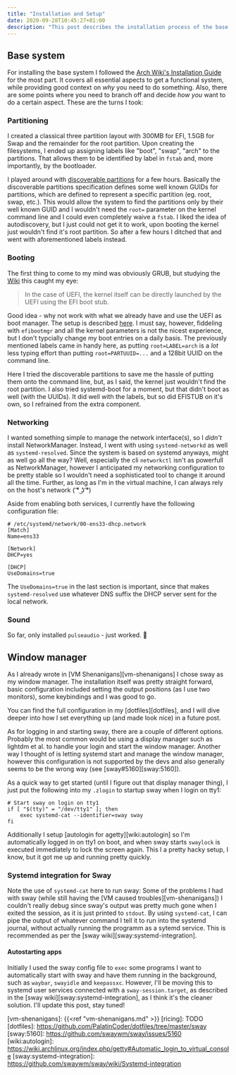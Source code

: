 ```yaml
---
title: "Installation and Setup"
date: 2020-09-28T10:45:27+01:00
description: "This post describes the installation process of the base system and my overall desktop setup."
---
```


## Base system

For installing the base system I followed the [Arch Wiki's Installation Guide][arch_guide] for the most part.
It covers all essential aspects to get a functional system, while providing good context on *why* you need to do something.
Also, there are some points where you need to branch off and decide *how* *you* want to do a certain aspect.
These are the turns I took:

### Partitioning

I created a classical three partition layout with 300MB for EFI, 1.5GB for Swap and the remainder for the root partition.
Upon creating the filesystems, I ended up assigning labels like "boot", "swap", "arch" to the partitions. That allows them to be identified by label in `fstab` and, more importantly, by the bootloader.

I played around with [discoverable partitions][systemd_partitions] for a few hours.
Basically the discoverable partitions specification defines some well known GUIDs for partitions, which are defined to represent a specific partition (eg. root, swap, etc.).
This would allow the system to find the partitions only by their well known GUID and I wouldn't need the `root=` parameter on the kernel command line and I could even completely waive a `fstab`.
I liked the idea of autodiscovery, but I just could not get it to work, upon booting the kernel just wouldn't find it's root partition.
So after a few hours I ditched that and went with aforementioned labels instead.

### Booting

The first thing to come to my mind was obviously GRUB, but studying the [Wiki][wiki:bootprocess] this caught my eye:

> In the case of UEFI, the kernel itself can be directly launched by the UEFI using the EFI boot stub.

Good idea - why not work with what we already have and use the UEFI as boot manager.
The setup is described [here][wiki:EFISTUB].
I must say, however, fiddeling with `efibootmgr` and all the kernel parameters is not the nicest experience, but I don't typcially change my boot entries on a daily basis.
The previously mentioned labels came in handy here, as putting `root=LABEL=arch` is a *lot* less typing effort than putting `root=PARTUUID=...` and a 128bit UUID on the command line.

Here I tried the discoverable partitions to save me the hassle of putting them onto the command line, but, as I said, the kernel just wouldn't find the root partition.
I also tried systemd-boot for a moment, but that didn't boot as well (with the UUIDs). It did well with the labels, but so did EFISTUB on it's own, so I refrained from the extra component.

### Networking

I wanted something simple to manage the network interface(s), so I *didn't* install NetworkManager. Instead, I went with using `systemd-networkd` as well as `systemd-resolved`.
Since the system is based on systemd anyways, might as well go all the way? Well, especially the cli `networkctl` isn't as powerfull as NetworkManager, however I anticipated my networking configuration to be pretty stable so I wouldn't need a sophisticated tool to change it around all the time.
Further, as long as I'm in the virtual machine, I can always rely on the host's network ( ͡° ͜ʖ ͡°)

Aside from enabling both services, I currently have the following configuration file:

```
# /etc/systemd/network/00-ens33-dhcp.network
[Match]
Name=ens33

[Network]
DHCP=yes

[DHCP]
UseDomains=true
```
The `UseDomains=true` in the last section is important, since that makes `systemd-resolved` use whatever DNS suffix the DHCP server sent for the local network.

### Sound

So far, only installed `pulseaudio` - just worked. 🎉

## Window manager

As I already wrote in [VM Shenanigans][vm-shenanigans] I chose sway as my window manager.
The installation itself was pretty straight forward, basic configuration included setting the output positions (as I use two monitors), some keybindings and I was good to go.

You can find the full configuration in my [dotfiles][dotfiles], and I will dive deeper into how I set everything up (and made look nice) in a future post.

As for logging in and starting sway, there are a couple of different options.
Probably the most common would be using a display manager such as lightdm et al. to handle your login and start the window manager.
Another way I thought of is letting systemd start and manage the window manager, however this configuration is not supported by the devs and also generally seems to be the wrong way (see [sway#5160][sway:5160]).

As a quick way to get started (until I figure out that display manager thing), I just put the following into my `.zlogin` to startup sway when I login on tty1:

```
# Start sway on login on tty1
if [ "$(tty)" = "/dev/tty1" ]; then
	exec systemd-cat --identifier=sway sway
fi
```
Additionally I setup [autologin for agetty][wiki:autologin] so I'm automatically logged in on tty1 on boot, and when sway starts `swaylock` is executed immediately to lock the screen again.
This I a pretty hacky setup, I know, but it got me up and running pretty quickly.

### Systemd integration for Sway
Note the use of `systemd-cat` here to run sway: Some of the problems I had with sway (while still having the [VM caused troubles][vm-shenanigans]) I couldn't really debug since sway's output was pretty much gone when I exited the session, as it is just printed to `stdout`. By using `systemd-cat`, I can pipe the output of whatever command I tell it to run into the systemd journal, without actually running the programm as a sytemd service.
This is recommended as per the [sway wiki][sway:systemd-integration].

#### Autostarting apps

Initially I used the sway config file to `exec` some programs I want to automatically start with sway and have them running in the background, such as `waybar`, `swayidle` and `keepassxc`. However, I'll be moving this to systemd user services connected with a `sway-session.target`, as described in the [sway wiki][sway:systemd-integration], as I think it's the cleaner solution. I'll update this post, stay tuned!

[arch_guide]: https://wiki.archlinux.org/index.php/Installation_guide
[systemd_partitions]: https://systemd.io/DISCOVERABLE_PARTITIONS/
[wiki:bootprocess]: https://wiki.archlinux.org/index.php/Arch_boot_process#Boot_loader
[wiki:EFISTUB]: https://wiki.archlinux.org/index.php/EFISTUB
[vm-shenanigans]: {{<ref "vm-shenanigans.md" >}}
[ricing]: TODO
[dotfiles]: https://github.com/PalatinCoder/dotfiles/tree/master/sway
[sway:5160]: https://github.com/swaywm/sway/issues/5160
[wiki:autologin]: https://wiki.archlinux.org/index.php/getty#Automatic_login_to_virtual_console
[sway:systemd-integration]: https://github.com/swaywm/sway/wiki/Systemd-integration
